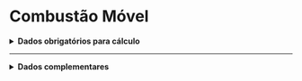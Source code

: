 # Combustão Móvel

<details>
  <summary><strong>Dados obrigatórios para cálculo</strong></summary>

#### Cálculo de emissões por tipo e ano de fabricação da frota de veículos no ano
Campo no Supabase|Valores GHG|
|---|---|
`categoria_de_emissoes`|"COMBUSTÃO MÓVEL 1"
`date`|Data da referência _(yyyy-mm-dd hh:mm:ss)_|
[tipo_veiculo_frota](https://github.com/ZNIT-Tech/documentation/blob/main/Veiculos%20da%20Frota.md)|Tipo da frota de veículos|
`ano_frota`|Ano da frota|
`consumo_anual`|Consumo anual de combustível|
`consumo_mensal`|Consumo mensal de combustível|

<sub><em>Obs.: Inserir apenas consumo mensal ou consumo anual</em></sub>

---
### Cálculo de emissões por tipo de combustível no ano
categoria_de_emissoes: ‘COMBUSTÃO MÓVEL 2’
Campo no Supabase|Valores GHG
|---|---|
`date`|Data da referência _(yyyy-mm-dd hh:mm:ss)_|
[combustivel](https://github.com/ZNIT-Tech/documentation/blob/main/Combustiveis.md)|Tipo de combustível|
`consumo_anual`|Consumo anual|
`consumo_mensal`|Consumo referente ao mês de date|

<sub><em>Obs.: Inserir apenas consumo mensal ou consumo anual</em></sub>

---
### Cálculo de emissões por distância percorrida no ano
categoria_de_emissoes: ‘COMBUSTÃO MÓVEL 3’
Campo no Supabase|Valores GHG|
|---|---|
`date`|Data da referência _(yyyy-mm-dd hh:mm:ss)_|
[tipo_veiculo_frota](https://github.com/ZNIT-Tech/documentation/blob/main/Veiculos%20da%20Frota.md)|Tipo da frota de veículos|
`ano_frota`|Ano da frota|
`ano_do_veculo`|Ano do veículo|
`consumo_anual`|Dias trabalhos no ano|
`consumo_mensal`|Distância percorrida / mês referente a date|
`quant`|Consumo Usado (mensal/anual)

<sub><em>Obs.: Inserir apenas consumo mensal ou consumo anual. Quant só é usado quando consumo_mensal e consumo_anual não forem preenchidos. Ano_do_veculo só utiliza quando ano_frota não for preenchido</em></sub>

</details>

---

<details>
  <summary><strong>Dados complementares</strong></summary>

|Campo no Supabase|Valor|
|---|---|
|cnpj_fornecedor|CNPJ Fornecedor|
|nome_fornecedor|Nome Fornecedor|

</details>
